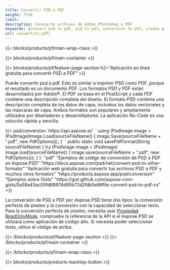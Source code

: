 ```yaml
---
title: Convertir PSD a PDF
weight: 7730
limit: 
description: Convierte archivos de Adobe PhotoShop a PDF
keywords: [convert psd to pdf, psd to pdf, conversion to pdf, create pdf from psd, print psd as pdf]
url: convert/to-pdf/
---
```


{{< blocks/products/pf/main-wrap-class >}}

{{< blocks/products/pf/main-container >}}

{{< blocks/products/pf/feature-page-section h2="Aplicación en línea gratuita para convertir PSD a PDF" >}}
<p>Puede convertir psd a pdf. Esto es similar a imprimir PSD como PDF, porque el resultado es un documento PDF. Los formatos PSD y PDF están desarrollados por Adobe®. El PDF se basa en el PostScript y cada PDF contiene una descripción completa del diseño. El formato PSD contiene una descripción completa de los datos de capa, incluidos los datos vectoriales y las máscaras de capa. Ambos formatos son populares y ampliamente utilizados por diseñadores y desarrolladores. La aplicación No-Code es una solución rápida y sencilla.</p>
{{< psd/conversion `https://api.aspose.ai/` 
`    using (PsdImage image = (PsdImage)Image.Load(sourceFileName))
    {
        image.Save(sourceFileName + ".pdf", new PdfOptions());
    }` 
	`    public static void savePdfFormat(String sourceFileName) {
        try (PsdImage image = (PsdImage) Image.load(sourceFileName)) {
            image.save(sourceFileName + ".pdf", new PdfOptions());
        }
    }` 
	"pdf" 
"Ejemplos de código de conversión de PSD a PDF en Aspose.PSD"  "https://docs.aspose.com/psd/net/convert-psd-to-other-formats/" 
"Aplicación web gratuita para convertir tus archivos PSD a PDF y muchos otros formatos" "https://products.aspose.app/psd/conversion" 
"Ejemplos sobre Gists" "https://gist.github.com/aspose-com-gists/5a58a43ac00fd68974d95b72d2fdb5e8#file-convert-psd-to-pdf-cs" >}}
<p>La conversión de PSD a PDF por Aspose.PSD tiene dos tipos: la conversión perfecta de píxeles y la conversión con la capacidad de seleccionar texto. Para la conversión perfecta de píxeles, necesita usar <a href="https://reference.aspose.com/psd/net/aspose.psd.imageloadoptions/psdloadoptions/readonlymode/">Propiedad ReadOnlyMode</a>, compruebe la referencia de la API si el Aspose.PSD se utilizará como aplicación de código alto. Si necesita poder seleccionar texto, utilice el código de arriba.</p>
{{< /blocks/products/pf/feature-page-section >}}
{{< /blocks/products/pf/main-container >}}


{{< /blocks/products/pf/main-wrap-class >}}

{{< blocks/products/products-backtop-button >}}

